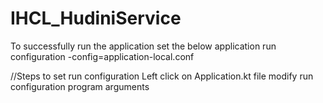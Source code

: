 # IHCL_HudiniService


To successfully run the application set the below application run configuration
-config=application-local.conf

//Steps to set run configuration
Left click on Application.kt file
modify run configuration
program arguments
